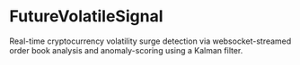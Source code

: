 # FutureVolatileSignal
Real-time cryptocurrency volatility surge detection via websocket-streamed order book analysis and anomaly-scoring using a Kalman filter.
